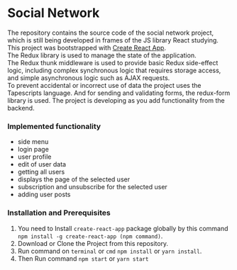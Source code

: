 
# Social Network          
The repository contains the source code of the social network project, which is still being developed in frames of the JS library React studying.      
This project was bootstrapped with [Create React App](https://github.com/facebook/create-react-app).                 
The Redux library is used to manage the state of the application.                                                                       
The Redux thunk middleware is used to provide basic Redux side-effect logic, including complex synchronous logic that requires storage access, and simple asynchronous logic such as AJAX requests.  
To prevent accidental or incorrect use of data the project uses the Tapescripts language.
And for sending and validating forms, the redux-form library is used.
The project is developing as you add functionality from the backend.

### Implemented functionality
- side menu
- login page
- user profile
- edit of user data
- getting all users
- displays the page of the selected user
- subscription and unsubscribe for the selected user
- adding user posts

### Installation and Prerequisites
1. You need to Install `create-react-app` package globally by this command `npm install -g create-react-app (npm command)`.
2. Download or Clone the Project from this repository.
3. Run command on `terminal` or `cmd` `npm install` or `yarn install`.
4. Then Run command `npm start` or `yarn start`



